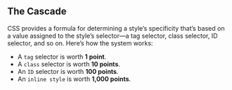 ## The Cascade

CSS provides a formula for determining a style’s specificity that’s based on a value assigned to the style’s selector—a tag selector, class selector, ID selector, and so on. Here’s how the system works:

- A `tag` selector is worth **1 point**.
- A `class` selector is worth **10 points**.
- An `ID` selector is worth **100 points**.
- An `inline style` is worth **1,000 points**.
 
